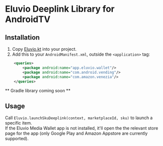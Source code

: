# Eluvio Deeplink Library for AndroidTV

## Installation
1. Copy [Eluvio.kt](Eluvio.kt) into your project.
2. Add this to your `AndroidManifest.xml`, outside the `<application>` tag:
```xml
    <queries>
        <package android:name="app.eluvio.wallet"/>
        <package android:name="com.android.vending"/>
        <package android:name="com.amazon.venezia"/>
    </queries>
```

** Gradle library coming soon **

## Usage
Call `Eluvio.launchSkuDeeplink(context, marketplaceId, sku)` to launch a specific item.  
If the Eluvio Media Wallet app is not installed, it'll open the the relevant store page for the app (only Google Play and Amazon Appstore are currently supported).

